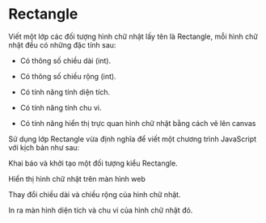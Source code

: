 # Rectangle
Viết một lớp các đối tượng hình chữ nhật lấy tên là Rectangle, mỗi hình chữ nhật đều có những đặc tính sau:

+ Có thông số chiều dài (int).

+ Có thông số chiều rộng (int).

+ Có tính năng tính diện tích.

+ Có tính năng tính chu vi.

+ Có tính năng hiển thị trực quan hình chữ nhật bằng cách vẽ lên canvas

Sử dụng lớp Rectangle vừa định nghĩa để viết một chương trình JavaScript  với kịch bản như sau:

Khai báo và khởi tạo một đối tượng kiểu Rectangle.

Hiển thị hình chữ nhật trên màn hình web

Thay đổi chiều dài và chiều rộng của hình chữ nhật.

In ra màn hình diện tích và chu vi của hình chữ nhật đó.
